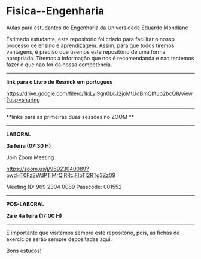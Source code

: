 # Fisica--Engenharia
Aulas para estudantes de Engenharia da Universidade Eduardo Mondlane

Estimado estudante, este repositório foi criado para facilitar o nosso processo de ensino e aprendizagem. Assim, para que todos tiremos vantagens, é preciso que usemos este repositório de uma forma apropriada. Tiremos a informação que nos é recomendanda e nao tentemos fazer o que nao for da nossa competência.

-----------------------------------------------------------------------------------------------------------------------------------------------------------------------
**link para o Livro de Resnick em portugues**

https://drive.google.com/file/d/1kiLyi9gn0LcJ2joMtUdBmQlftJp2bcQ8/view?usp=sharing

------------------------------------------------------------------------------------------

**links para  as primeiras duas sessões no ZOOM **

-----------------------------------------------------------------------------------------------------------------------------------------------------------------------

**LABORAL**

**3a feira (07:30 H)**

Join Zoom Meeting

https://zoom.us/j/96923040089?pwd=T0FzSWdPTlMrQlRRcjFIbTI2RTg3Zz09

Meeting ID: 969 2304 0089
Passcode: 001552

---------------------------------------------------------------------------------------------------------------------------------------------------------------------------

**POS-LABORAL**

**2a e 4a feira (17:00 H)**




----------------------------------------------------------------------------------------------------------------------------------------------------------------------------
É importante que visitemos sempre este repositório, pois,  as fichas de exercícios serão sempre depositadas aqui.


Bons estudos!
